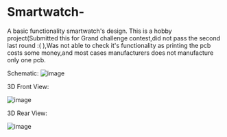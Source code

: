 # Smartwatch-
A basic functionality smartwatch's design. 
This is a hobby project(Submitted this for Grand challenge contest,did not pass the second last round :(  ),Was not able to check it's functionality as printing the pcb costs some money,and most cases manufacturers does not manufacture only one pcb. 



Schematic:
![image](https://github.com/user-attachments/assets/67d51186-0477-48e2-8dcb-bfb1fe331816)



3D Front View:

![image](https://github.com/user-attachments/assets/883fa491-50dd-4e36-ba6f-751801b1d2b5)


3D Rear View:

![image](https://github.com/user-attachments/assets/370d5fb2-4abb-4385-872d-dccf80c9936e)
